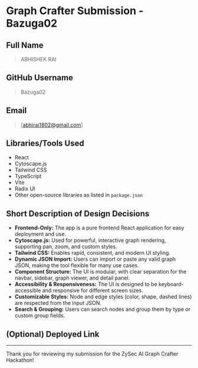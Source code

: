 # Graph Crafter Submission - Bazuga02

## Full Name

> ABHISHEK RAI

## GitHub Username

> Bazuga02

## Email

> [abhirai1802@gmail.com]

## Libraries/Tools Used

- React
- Cytoscape.js
- Tailwind CSS
- TypeScript
- Vite
- Radix UI
- Other open-source libraries as listed in `package.json`

## Short Description of Design Decisions

- **Frontend-Only:** The app is a pure frontend React application for easy deployment and use.
- **Cytoscape.js:** Used for powerful, interactive graph rendering, supporting pan, zoom, and custom styles.
- **Tailwind CSS:** Enables rapid, consistent, and modern UI styling.
- **Dynamic JSON Import:** Users can import or paste any valid graph JSON, making the tool flexible for many use cases.
- **Component Structure:** The UI is modular, with clear separation for the navbar, sidebar, graph viewer, and detail panel.
- **Accessibility & Responsiveness:** The UI is designed to be keyboard-accessible and responsive for different screen sizes.
- **Customizable Styles:** Node and edge styles (color, shape, dashed lines) are respected from the input JSON.
- **Search & Grouping:** Users can search nodes and group them by type or custom group fields.

## (Optional) Deployed Link


---

Thank you for reviewing my submission for the ZySec AI Graph Crafter Hackathon!
